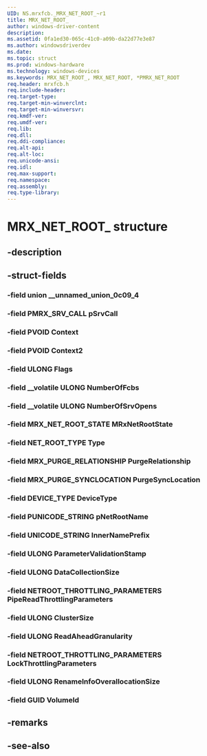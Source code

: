```yaml
---
UID: NS.mrxfcb._MRX_NET_ROOT_~r1
title: MRX_NET_ROOT_
author: windows-driver-content
description: 
ms.assetid: 0fa1ed30-065c-41c0-a09b-da22d77e3e87
ms.author: windowsdriverdev
ms.date: 
ms.topic: struct
ms.prod: windows-hardware
ms.technology: windows-devices
ms.keywords: MRX_NET_ROOT_, MRX_NET_ROOT, *PMRX_NET_ROOT
req.header: mrxfcb.h
req.include-header:
req.target-type:
req.target-min-winverclnt:
req.target-min-winversvr:
req.kmdf-ver:
req.umdf-ver:
req.lib:
req.dll:
req.ddi-compliance:
req.alt-api:
req.alt-loc:
req.unicode-ansi:
req.idl:
req.max-support:
req.namespace:
req.assembly:
req.type-library:
---
```


# MRX_NET_ROOT_ structure

## -description



## -struct-fields

### -field union __unnamed_union_0c09_4			
 	
### -field PMRX_SRV_CALL pSrvCall			
 	
### -field PVOID Context			
 	
### -field PVOID Context2			
 	
### -field ULONG Flags			
 	
### -field __volatile ULONG NumberOfFcbs			
 	
### -field __volatile ULONG NumberOfSrvOpens			
 	
### -field MRX_NET_ROOT_STATE MRxNetRootState			
 	
### -field NET_ROOT_TYPE Type			
 	
### -field MRX_PURGE_RELATIONSHIP PurgeRelationship			
 	
### -field MRX_PURGE_SYNCLOCATION PurgeSyncLocation			
 	
### -field DEVICE_TYPE DeviceType			
 	
### -field PUNICODE_STRING pNetRootName			
 	
### -field UNICODE_STRING InnerNamePrefix			
 	
### -field ULONG ParameterValidationStamp			
 	
### -field ULONG DataCollectionSize			
 	
### -field NETROOT_THROTTLING_PARAMETERS PipeReadThrottlingParameters			
 	
### -field ULONG ClusterSize			
 	
### -field ULONG ReadAheadGranularity			
 	
### -field NETROOT_THROTTLING_PARAMETERS LockThrottlingParameters			
 	
### -field ULONG RenameInfoOverallocationSize			
 	
### -field GUID VolumeId			
 	
## -remarks

## -see-also